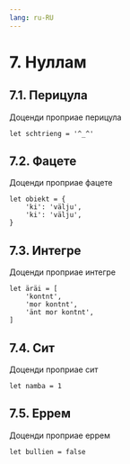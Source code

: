 ```yaml
---
lang: ru-RU
---
```

# 7. Нуллам

## 7.1. Перицула
Доценди проприае перицула
```
let schtrieng = '^_^'
```

## 7.2. Фацете
Доценди проприае фацете
```
let obiekt = {
	'ki': 'välju',
	'ki': 'välju',
}
```

## 7.3. Интегре
Доценди проприае интегре
```
let äräi = [
	'kontnt',
	'mor kontnt',
	'änt mor kontnt',
]
```

## 7.4. Сит
Доценди проприае сит
```
let namba = 1
```

## 7.5. Еррем
Доценди проприае еррем
```
let bullien = false
```

